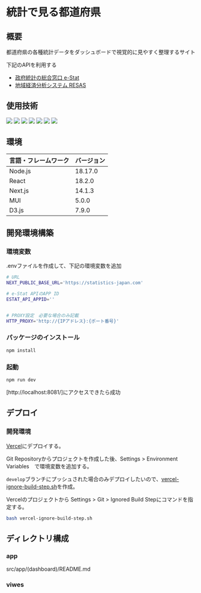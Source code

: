 # 統計で見る都道府県

## 概要

都道府県の各種統計データをダッシュボードで視覚的に見やすく整理するサイト

下記のAPIを利用する

- [政府統計の総合窓口 e-Stat](https://www.e-stat.go.jp/api/)
- [地域経済分析システム RESAS](https://opendata.resas-portal.go.jp/)

## 使用技術

<!-- シールド一覧 -->
<!-- 該当するプロジェクトの中から任意のものを選ぶ-->
<p style="display: inline">
  <!-- フロントエンドのフレームワーク一覧 -->
  <img src="https://img.shields.io/badge/-Node.js-000000.svg?logo=node.js&style=for-the-badge">
  <img src="https://img.shields.io/badge/-Next.js-000000.svg?logo=next.js&style=for-the-badge">
  <img src="https://img.shields.io/badge/-D3.js-000000.svg?logo=d3.js&style=for-the-badge">
  <img src="https://img.shields.io/badge/-MUI-000000.svg?logo=mui&style=for-the-badge">
  <img src="https://img.shields.io/badge/-React-20232A?style=for-the-badge&logo=react&logoColor=61DAFB">
  <!-- バックエンドの言語一覧 -->
  <img src="https://img.shields.io/badge/-Python-000000.svg?logo=python&style=for-the-badge">
  <!-- インフラ一覧 -->
  <img src="https://img.shields.io/badge/-Amazon%20aws-232F3E.svg?logo=amazon-aws&style=for-the-badge">
</p>

## 環境

| 言語・フレームワーク | バージョン |
| -------------------- | ---------- |
| Node.js              | 18.17.0    |
| React                | 18.2.0     |
| Next.js              | 14.1.3     |
| MUI                  | 5.0.0      |
| D3.js                | 7.9.0      |

## 開発環境構築

### 環境変数

.envファイルを作成して、下記の環境変数を追加

```bash
# URL
NEXT_PUBLIC_BASE_URL='https://statistics-japan.com'

# e-Stat APIのAPP ID
ESTAT_API_APPID=''


# PROXY設定　必要な場合のみ記載
HTTP_PROXY='http://{IPアドレス}:{ポート番号}'
```

### パッケージのインストール

```bash
npm install
```

### 起動

```bash
npm run dev
```

[http://localhost:8081/]にアクセスできたら成功

## デプロイ

### 開発環境

[Vercel](https://vercel.com/)にデプロイする。

Git Repositoryからプロジェクトを作成した後、Settings > Environment Variables　で環境変数を追加する。

`develop`ブランチにプッシュされた場合のみデプロイしたいので、[vercel-ignore-build-step.sh](vercel-ignore-build-step.sh)を作成。

Vercelのプロジェクトから Settings > Git > Ignored Build Stepにコマンドを指定する。

```bash
bash vercel-ignore-build-step.sh
```

## ディレクトリ構成

### app

src/app/(dashboard)/README.md

### viwes

